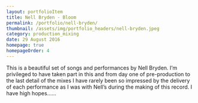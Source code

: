 ```yaml
---
layout: portfolioItem
title: Nell Bryden - Bloom
permalink: /portfolio/nell-bryden/
thumbnail: /assets/img/portfolio_headers/nell-bryden.jpeg
category: production_mixing
date: 29 August 2016
homepage: true
homepageOrder: 4
---
```


This is a beautiful set of songs and performances by Nell Bryden. I’m privileged to have taken part in this and from day one of pre-production to the last detail of the mixes I have rarely been so impressed by the delivery of each performance as I was with Nell’s during the making of this record. I have high hopes……